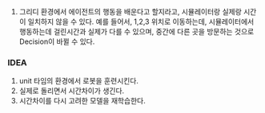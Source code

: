 


1. 그리디 환경에서 에이전트의 행동을 배운다고 할지라고, 시뮬레이터랑 실제랑 시간이 일치하지 않을 수 있다. 예를 들어서, 1,2,3 위치로 이동하는데, 시뮬레이터에서 행동하는데 걸린시간과 실제가 다를 수 있으며, 중간에 다른 곳을 방문하는 것으로 Decision이 바뀔 수 있다. 

### IDEA

1. unit 타임의 환경에서 로봇을 훈련시킨다.
2. 실제로 돌리면서 시간차이가 생긴다. 
3. 시간차이를 다시 고려한 모델을 재학습한다. 
 